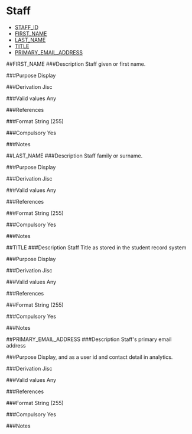 # Staff

* [STAFF_ID](staff_on_mod_instance.md#staff_id)
* [FIRST_NAME](#first_name)
* [LAST_NAME](#last_name)
* [TITLE](#title)
* [PRIMARY_EMAIL_ADDRESS](#primary_email_address)

##FIRST_NAME
###Description
Staff given or first name.

###Purpose
Display

###Derivation
Jisc

###Valid values
Any

###References

###Format
String (255)

###Compulsory
Yes

###Notes


##LAST_NAME
###Description
Staff family or surname.

###Purpose
Display

###Derivation
Jisc

###Valid values
Any

###References

###Format
String (255)

###Compulsory
Yes

###Notes


##TITLE
###Description
Staff Title as stored in the student record system

###Purpose
Display

###Derivation
Jisc

###Valid values
Any

###References

###Format
String (255)

###Compulsory
Yes

###Notes


##PRIMARY_EMAIL_ADDRESS
###Description
Staff's primary email address

###Purpose
Display, and as a user id and contact detail in analytics.

###Derivation
Jisc

###Valid values
Any

###References

###Format
String (255)

###Compulsory
Yes

###Notes